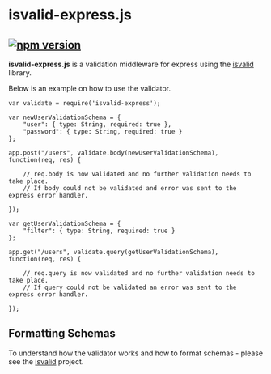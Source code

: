 # isvalid-express.js
[![npm version](https://badge.fury.io/js/isvalid-express.svg)](https://www.npmjs.com/package/isvalid-express)
-

**isvalid-express.js** is a validation middleware for express using the [isvalid](https://github.com/trenskow/isvalid.js) library.

Below is an example on how to use the validator.

    var validate = require('isvalid-express');
    
    var newUserValidationSchema = {
        "user": { type: String, required: true },
        "password": { type: String, required: true }
    };
    
    app.post("/users", validate.body(newUserValidationSchema), function(req, res) {
        
        // req.body is now validated and no further validation needs to take place.
        // If body could not be validated and error was sent to the express error handler.
        
    });
    
    var getUserValidationSchema = {
    	"filter": { type: String, required: true }
    };
    
    app.get("/users", validate.query(getUserValidationSchema), function(req, res) {
    	
    	// req.query is now validated and no further validation needs to take place.
    	// If query could not be validated an error was sent to the express error handler.
    	
    });

## Formatting Schemas

To understand how the validator works and how to format schemas - please see the [isvalid](https://github.com/trenskow/isvalid.js) project.
